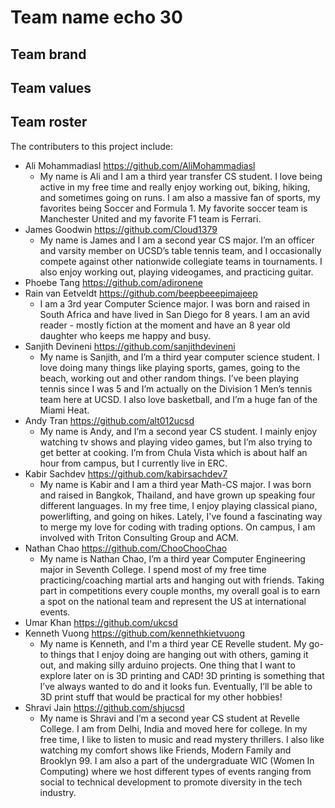 # Team name echo 30

## Team brand

## Team values

## Team roster

The contributers to this project include:

- Ali Mohammadiasl https://github.com/AliMohammadiasl
    - My name is Ali and I am a third year transfer CS student. I love being active in my free time and really enjoy working out, biking, hiking, and sometimes going on runs. I am also a massive fan of sports, my favorites being Soccer and Formula 1. My favorite soccer team is Manchester United and my favorite F1 team is Ferrari. 
- James Goodwin https://github.com/Cloud1379
    - My name is James and I am a second year CS major. I’m an officer and varsity member on UCSD’s table tennis team, and I occasionally compete against other nationwide collegiate teams in tournaments. I also enjoy working out, playing videogames, and practicing guitar.  
- Phoebe Tang https://github.com/adironene
- Rain van Eetveldt https://github.com/beepbeeepimajeep
    - I am a 3rd year Computer Science major. I was born and raised in South Africa and have lived in San Diego for 8 years.  I am an avid reader - mostly fiction at the moment and have an 8 year old daughter who keeps me happy and busy. 
- Sanjith Devineni https://github.com/sanjithdevineni
    - My name is Sanjith, and I’m a third year computer science student. I love doing many things like playing sports, games, going to the beach, working out and other random things. I’ve been playing tennis since I was 5 and I’m actually on the Division 1 Men’s tennis team here at UCSD. I also love basketball, and I’m a huge fan of the Miami Heat. 
- Andy Tran https://github.com/alt012ucsd
    - My name is Andy, and I’m a second year CS student. I mainly enjoy watching tv shows and playing video games, but I’m also trying to get better at cooking. I’m from Chula Vista which is about half an hour from campus, but I currently live in ERC.
- Kabir Sachdev https://github.com/kabirsachdev7
    - My name is Kabir and I am a third year Math-CS major. I was born and raised in Bangkok, Thailand, and have grown up speaking four different languages. In my free time, I enjoy playing classical piano, powerlifting, and going on hikes. Lately, I've found a fascinating way to merge my love for coding with trading options. On campus, I am involved with Triton Consulting Group and ACM. 
- Nathan Chao https://github.com/ChooChooChao
    - My name is Nathan Chao, I’m a third year Computer Engineering major in Seventh College. I spend most of my free time practicing/coaching martial arts and hanging out with friends. Taking part in competitions every couple months, my overall goal is to earn a spot on the national team and represent the US at international events.
- Umar Khan https://github.com/ukcsd
- Kenneth Vuong https://github.com/kennethkietvuong
    - My name is Kenneth, and I'm a third year CE Revelle student. My go-to things that I enjoy doing are hanging out with others, gaming it out, and making silly arduino projects. One thing that I want to explore later on is 3D printing and CAD! 3D printing is something that I’ve always wanted to do and it looks fun. Eventually, I’ll be able to 3D print stuff that would be practical for my other hobbies!
- Shravi Jain https://github.com/shjucsd
    - My name is Shravi and I’m a second year CS student at Revelle College. I am from Delhi, India and moved here for college. In my free time, I like to listen to music and read mystery thrillers. I also like watching my comfort shows like Friends, Modern Family and Brooklyn 99.  I am also a part of the undergraduate WIC (Women In Computing) where we host different types of events ranging from social to technical development to promote diversity in the tech industry.
